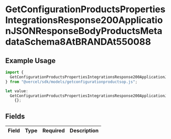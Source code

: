 # GetConfigurationProductsPropertiesIntegrationsResponse200ApplicationJSONResponseBodyProductsMetadataSchema8AtBRANDAt550088

## Example Usage

```typescript
import {
  GetConfigurationProductsPropertiesIntegrationsResponse200ApplicationJSONResponseBodyProductsMetadataSchema8AtBRANDAt550088,
} from "@vercel/sdk/models/getconfigurationproductsop.js";

let value:
  GetConfigurationProductsPropertiesIntegrationsResponse200ApplicationJSONResponseBodyProductsMetadataSchema8AtBRANDAt550088 =
    {};
```

## Fields

| Field       | Type        | Required    | Description |
| ----------- | ----------- | ----------- | ----------- |